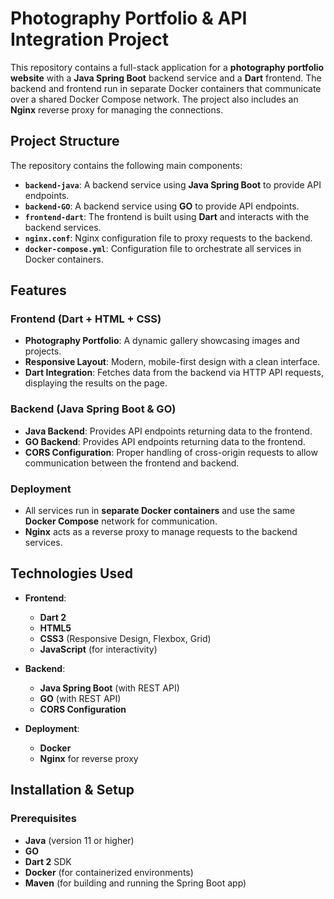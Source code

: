 # Photography Portfolio & API Integration Project

This repository contains a full-stack application for a **photography portfolio website** with a **Java Spring Boot** backend service and a **Dart** frontend. The backend and frontend run in separate Docker containers that communicate over a shared Docker Compose network. The project also includes an **Nginx** reverse proxy for managing the connections.

## Project Structure

The repository contains the following main components:

- **`backend-java`**: A backend service using **Java Spring Boot** to provide API endpoints.
- **`backend-GO`**: A backend service using **GO** to provide API endpoints.
- **`frontend-dart`**: The frontend is built using **Dart** and interacts with the backend services.
- **`nginx.conf`**: Nginx configuration file to proxy requests to the backend.
- **`docker-compose.yml`**: Configuration file to orchestrate all services in Docker containers.

## Features

### Frontend (Dart + HTML + CSS)

- **Photography Portfolio**: A dynamic gallery showcasing images and projects.
- **Responsive Layout**: Modern, mobile-first design with a clean interface.
- **Dart Integration**: Fetches data from the backend via HTTP API requests, displaying the results on the page.

### Backend (Java Spring Boot & GO)

- **Java Backend**: Provides API endpoints returning data to the frontend.
- **GO Backend**: Provides API endpoints returning data to the frontend.
- **CORS Configuration**: Proper handling of cross-origin requests to allow communication between the frontend and backend.

### Deployment

- All services run in **separate Docker containers** and use the same **Docker Compose** network for communication.
- **Nginx** acts as a reverse proxy to manage requests to the backend services.

## Technologies Used

- **Frontend**:
  - **Dart 2**
  - **HTML5**
  - **CSS3** (Responsive Design, Flexbox, Grid)
  - **JavaScript** (for interactivity)

- **Backend**:
  - **Java Spring Boot** (with REST API)
  - **GO** (with REST API)
  - **CORS Configuration**

- **Deployment**:
  - **Docker**
  - **Nginx** for reverse proxy

## Installation & Setup

### Prerequisites

- **Java** (version 11 or higher)
- **GO**
- **Dart 2** SDK
- **Docker** (for containerized environments)
- **Maven** (for building and running the Spring Boot app)


